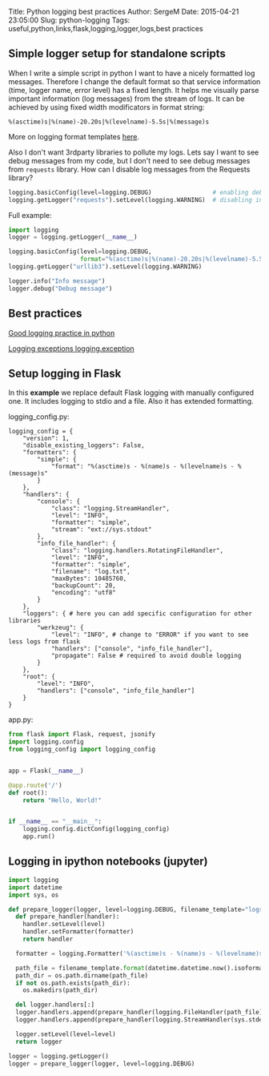 Title: Python logging best practices
Author: SergeM
Date: 2015-04-21 23:05:00
Slug: python-logging
Tags: useful,python,links,flask,logging,logger,logs,best practices

## Simple logger setup for standalone scripts
When I write a simple script in python I want to have a nicely formatted log messages. 
Therefore I change the default format so that service information (time, logger name, error level) 
has a fixed length. It helps me visually parse important information (log messages) from the stream of logs.
It can be achieved by using fixed width modificators in format string:
```
%(asctime)s|%(name)-20.20s|%(levelname)-5.5s|%(message)s
```
More on logging format templates [here](https://docs.python.org/3.6/library/logging.html#logrecord-attributes).

Also I don't want 3rdparty libraries to pollute my logs. Lets say I want to see debug messages from my code,
but I don't need to see debug messages from `requests` library. 
How can I disable log messages from the Requests library?
```python
logging.basicConfig(level=logging.DEBUG)                 # enabling debug level for my code
logging.getLogger("requests").setLevel(logging.WARNING)  # disabling info and debug for requests
```


Full example:

```python
import logging
logger = logging.getLogger(__name__)

logging.basicConfig(level=logging.DEBUG,
                    format="%(asctime)s|%(name)-20.20s|%(levelname)-5.5s|%(message)s")
logging.getLogger("urllib3").setLevel(logging.WARNING)

logger.info("Info message")
logger.debug("Debug message")
```

## Best practices

[Good logging practice in python](http://victorlin.me/posts/2012/08/26/good-logging-practice-in-python)

[Logging exceptions logging.exception](/logging-exceptions-with-traceback-in.html)

## Setup logging in Flask
In this <b>example</b> we replace default Flask logging with manually configured one. It includes logging to stdio and a file. Also it has extended formatting.


logging_config.py:
```
logging_config = {
    "version": 1,
    "disable_existing_loggers": False,
    "formatters": {
        "simple": {
            "format": "%(asctime)s - %(name)s - %(levelname)s - %(message)s"
        }
    },
    "handlers": {
        "console": {
            "class": "logging.StreamHandler",
            "level": "INFO",
            "formatter": "simple",
            "stream": "ext://sys.stdout"
        },
        "info_file_handler": {
            "class": "logging.handlers.RotatingFileHandler",
            "level": "INFO",
            "formatter": "simple",
            "filename": "log.txt",
            "maxBytes": 10485760,
            "backupCount": 20,
            "encoding": "utf8"
        }
    },
    "loggers": { # here you can add specific configuration for other libraries
        "werkzeug": {
            "level": "INFO", # change to "ERROR" if you want to see less logs from flask
            "handlers": ["console", "info_file_handler"],
            "propagate": False # required to avoid double logging
        }
    },
    "root": {
        "level": "INFO",
        "handlers": ["console", "info_file_handler"]
    }
}
```

app.py:

```python
from flask import Flask, request, jsonify
import logging.config
from logging_config import logging_config


app = Flask(__name__)

@app.route('/')
def root():
    return "Hello, World!"


if __name__ == "__main__":
    logging.config.dictConfig(logging_config)
    app.run()
```


## Logging in ipython notebooks (jupyter)
```python
import logging
import datetime
import sys, os

def prepare_logger(logger, level=logging.DEBUG, filename_template="logs/notebook_log_{}.txt"):
  def prepare_handler(handler):
    handler.setLevel(level)
    handler.setFormatter(formatter)
    return handler

  formatter = logging.Formatter('%(asctime)s - %(name)s - %(levelname)s - %(message)s')

  path_file = filename_template.format(datetime.datetime.now().isoformat())
  path_dir = os.path.dirname(path_file)
  if not os.path.exists(path_dir):
    os.makedirs(path_dir)

  del logger.handlers[:]
  logger.handlers.append(prepare_handler(logging.FileHandler(path_file)))
  logger.handlers.append(prepare_handler(logging.StreamHandler(sys.stderr)))

  logger.setLevel(level=level)
  return logger

logger = logging.getLogger()
logger = prepare_logger(logger, level=logging.DEBUG)
```

